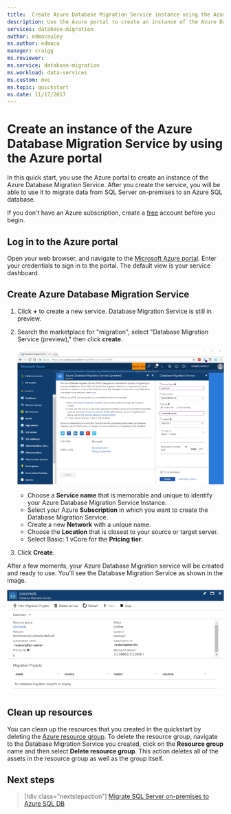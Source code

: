 ```yaml
---
title:  Create Azure Database Migration Service instance using the Azure portal | Microsoft Docs
description: Use the Azure portal to create an instance of the Azure Database Migration Service
services: database-migration
author: edmacauley
ms.author: edmaca
manager: craigg
ms.reviewer: 
ms.service: database-migration
ms.workload: data-services
ms.custom: mvc
ms.topic: quickstart
ms.date: 11/17/2017
---
```


# Create an instance of the Azure Database Migration Service by using the Azure portal
In this quick start, you use the Azure portal to create an instance of the Azure Database Migration Service.  After you create the service, you will be able to use it to migrate data from SQL Server on-premises to an Azure SQL database.

If you don't have an Azure subscription, create a [free](https://azure.microsoft.com/free/) account before you begin.

## Log in to the Azure portal
Open your web browser, and navigate to the [Microsoft Azure portal](https://portal.azure.com/). Enter your credentials to sign in to the portal. The default view is your service dashboard.

## Create Azure Database Migration Service
1. Click **+** to create a new service.  Database Migration Service is still in preview.  

1. Search the marketplace for "migration", select "Database Migration Service (preview)," then click **create**.

    ![Create migration service](media/quickstart-create-data-migration-service-portal/dms-create-service.png)

    - Choose a **Service name** that is memorable and unique to identify your Azure Database Migration Service Instance.
    - Select your Azure **Subscription** in which you want to create the Database Migration Service.
    - Create a new **Network** with a unique name.
    - Choose the **Location** that is closest to your source or target server.
    - Select Basic: 1 vCore for the **Pricing tier**.

1. Click **Create**.

After a few moments, your Azure Database Migration service will be created and ready to use.  You'll see the Database Migration Service as shown in the image.

![Migration service created](media/quickstart-create-data-migration-service-portal/dms-service-created.png)

## Clean up resources
You can clean up the resources that you created in the quickstart by deleting the [Azure resource group](../azure-resource-manager/resource-group-overview.md).  To delete the resource group, navigate to the Database Migration Service you created, click on the **Resource group** name and then select **Delete resource group**.  This action deletes all of the assets in the resource group as well as the group itself.

## Next steps
> [!div class="nextstepaction"]
> [Migrate SQL Server on-premises to Azure SQL DB](tutorial-sql-server-to-azure-sql.md)